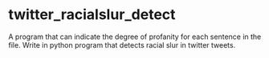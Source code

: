 # twitter_racialslur_detect
A program that can indicate the degree of profanity for each sentence in the file. Write in python program that detects racial slur in twitter tweets.

